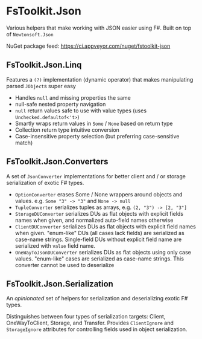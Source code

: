 # FsToolkit.Json

Various helpers that make working with JSON easier using F#. Built on top of `Newtonsoft.Json`

NuGet package feed: https://ci.appveyor.com/nuget/fstoolkit-json

## FsToolkit.Json.Linq

Features a `(?)` implementation (dynamic operator) that makes manipulating parsed `JObject`s super easy
  - Handles `null` and missing properties the same
  - null-safe nested property navigation
  - `null` return values safe to use with value types (uses `Unchecked.defaultof<'t>`)
  - Smartly wraps return values in `Some` / `None` based on return type
  - Collection return type intuitive conversion
  - Case-insensitive property selection (but preferring case-sensitive match) 

## FsToolkit.Json.Converters

A set of `JsonConverter` implementations for better client and / or storage serialization of exotic F# types.

  - `OptionConverter` erases Some / None wrappers around objects and values. e.g. `Some "3" -> "3"` and `None -> null`
  - `TupleConverter` serializes tuples as arrays, e.g. `(2, "3") -> [2, "3"]`
  - `StorageDUConverter` serializes DUs as flat objects with explicit fields names when given, and normalized auto-field names otherwise
  - `ClientDUConverter` serializes DUs as flat objects with explicit field names when given. "enum-like" DUs (all cases lack fields) are serialized as case-name strings. Single-field DUs without explicit field name are serialized with `value` field name.
  - `OneWayToJsonDUConverter` serializes DUs as flat objects using only case values. "enum-like" cases are serialized as case-name strings.  This converter cannot be used to deserialize 
  
## FsToolkit.Json.Serialization

An _opinionated_ set of helpers for serialization and deserializing exotic F# types.

Distinguishes between four types of serialization targets: Client, OneWayToClient, Storage, and Transfer. Provides `ClientIgnore` and `StorageIgnore` attributes for controlling fields used in object serialization.
